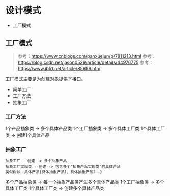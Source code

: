 # 设计模式

 - 工厂模式
 
## 工厂模式
> 参考：https://www.cnblogs.com/panxuejun/p/7811213.html
> 参考：https://blog.csdn.net/jason0539/article/details/44976775
> 参考：https://www.jb51.net/article/85699.htm
 
 工厂模式主要是为创建对象提供了接口。
 
  - 简单工厂
  - 工厂方法
  - 抽象工厂
  
### 工厂方法
  
  1个产品抽象类 -> 多个具体产品类
  1个工厂抽象类 -> 多个具体工厂类
  1个具体工厂类 -> 创建1个具体产品
  
### 抽象工厂
    
    抽象工厂 --创建--> 多个抽象产品
    抽象工厂实现类 --创建--> 包含多个'抽象产品实现类'的具体产品
    类似树状：具体产品{具体抽象产品1、具体抽象产品2……}
  
  多个产品抽象类 -> 每一个抽象产品类产生多个具体产品类
  1个工厂抽象类  -> 多个具体工厂类
  1个具体工厂类  -> 创建多个具体产品类
  